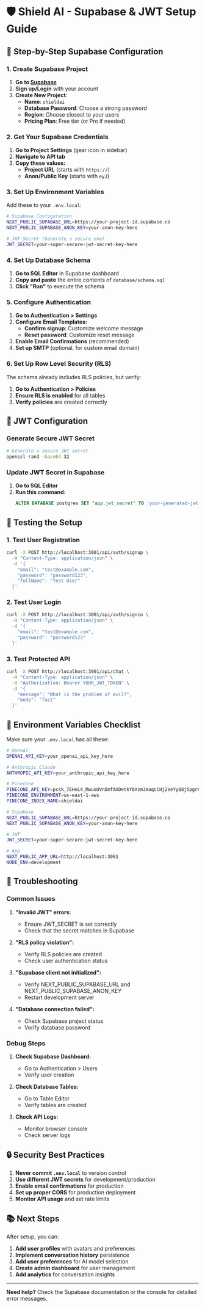 # 🛡️ Shield AI - Supabase & JWT Setup Guide

## 🚀 Step-by-Step Supabase Configuration

### 1. Create Supabase Project

1. **Go to [Supabase](https://supabase.com/)**
2. **Sign up/Login** with your account
3. **Create New Project:**
   - **Name**: `shieldai`
   - **Database Password**: Choose a strong password
   - **Region**: Choose closest to your users
   - **Pricing Plan**: Free tier (or Pro if needed)

### 2. Get Your Supabase Credentials

1. **Go to Project Settings** (gear icon in sidebar)
2. **Navigate to API tab**
3. **Copy these values:**
   - **Project URL** (starts with `https://`)
   - **Anon/Public Key** (starts with `eyJ`)

### 3. Set Up Environment Variables

Add these to your `.env.local`:

```bash
# Supabase Configuration
NEXT_PUBLIC_SUPABASE_URL=https://your-project-id.supabase.co
NEXT_PUBLIC_SUPABASE_ANON_KEY=your-anon-key-here

# JWT Secret (Generate a secure one)
JWT_SECRET=your-super-secure-jwt-secret-key-here
```

### 4. Set Up Database Schema

1. **Go to SQL Editor** in Supabase dashboard
2. **Copy and paste** the entire contents of `database/schema.sql`
3. **Click "Run"** to execute the schema

### 5. Configure Authentication

1. **Go to Authentication > Settings**
2. **Configure Email Templates:**
   - **Confirm signup**: Customize welcome message
   - **Reset password**: Customize reset message
3. **Enable Email Confirmations** (recommended)
4. **Set up SMTP** (optional, for custom email domain)

### 6. Set Up Row Level Security (RLS)

The schema already includes RLS policies, but verify:

1. **Go to Authentication > Policies**
2. **Ensure RLS is enabled** for all tables
3. **Verify policies** are created correctly

## 🔐 JWT Configuration

### Generate Secure JWT Secret

```bash
# Generate a secure JWT secret
openssl rand -base64 32
```

### Update JWT Secret in Supabase

1. **Go to SQL Editor**
2. **Run this command:**
   ```sql
   ALTER DATABASE postgres SET "app.jwt_secret" TO 'your-generated-jwt-secret';
   ```

## 🧪 Testing the Setup

### 1. Test User Registration

```bash
curl -X POST http://localhost:3001/api/auth/signup \
  -H "Content-Type: application/json" \
  -d '{
    "email": "test@example.com",
    "password": "password123",
    "fullName": "Test User"
  }'
```

### 2. Test User Login

```bash
curl -X POST http://localhost:3001/api/auth/signin \
  -H "Content-Type: application/json" \
  -d '{
    "email": "test@example.com",
    "password": "password123"
  }'
```

### 3. Test Protected API

```bash
curl -X POST http://localhost:3001/api/chat \
  -H "Content-Type: application/json" \
  -H "Authorization: Bearer YOUR_JWT_TOKEN" \
  -d '{
    "message": "What is the problem of evil?",
    "mode": "fast"
  }'
```

## 🔧 Environment Variables Checklist

Make sure your `.env.local` has all these:

```bash
# OpenAI
OPENAI_API_KEY=your_openai_api_key_here

# Anthropic Claude
ANTHROPIC_API_KEY=your_anthropic_api_key_here

# Pinecone
PINECONE_API_KEY=pcsk_7EHeL4_MwuoUVnDmfAXDetkY8XzmJmaqcCHj2eeYyQ8j5pgrRvRGFm41NmaypZ9WsxGYa7
PINECONE_ENVIRONMENT=us-east-1-aws
PINECONE_INDEX_NAME=shieldai

# Supabase
NEXT_PUBLIC_SUPABASE_URL=https://your-project-id.supabase.co
NEXT_PUBLIC_SUPABASE_ANON_KEY=your-anon-key-here

# JWT
JWT_SECRET=your-super-secure-jwt-secret-key-here

# App
NEXT_PUBLIC_APP_URL=http://localhost:3001
NODE_ENV=development
```

## 🚨 Troubleshooting

### Common Issues

1. **"Invalid JWT" errors:**
   - Ensure JWT_SECRET is set correctly
   - Check that the secret matches in Supabase

2. **"RLS policy violation":**
   - Verify RLS policies are created
   - Check user authentication status

3. **"Supabase client not initialized":**
   - Verify NEXT_PUBLIC_SUPABASE_URL and NEXT_PUBLIC_SUPABASE_ANON_KEY
   - Restart development server

4. **"Database connection failed":**
   - Check Supabase project status
   - Verify database password

### Debug Steps

1. **Check Supabase Dashboard:**
   - Go to Authentication > Users
   - Verify user creation

2. **Check Database Tables:**
   - Go to Table Editor
   - Verify tables are created

3. **Check API Logs:**
   - Monitor browser console
   - Check server logs

## 🔒 Security Best Practices

1. **Never commit `.env.local`** to version control
2. **Use different JWT secrets** for development/production
3. **Enable email confirmations** for production
4. **Set up proper CORS** for production deployment
5. **Monitor API usage** and set rate limits

## 📚 Next Steps

After setup, you can:

1. **Add user profiles** with avatars and preferences
2. **Implement conversation history** persistence
3. **Add user preferences** for AI model selection
4. **Create admin dashboard** for user management
5. **Add analytics** for conversation insights

---

**Need help?** Check the Supabase documentation or the console for detailed error messages. 